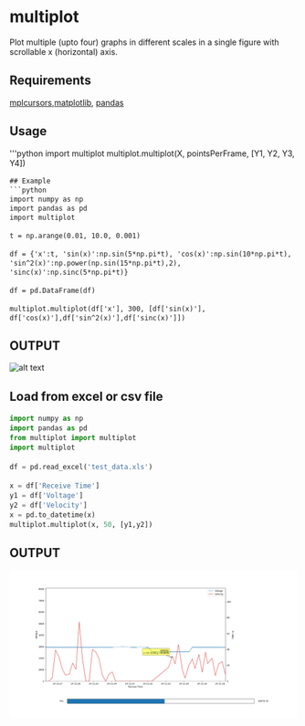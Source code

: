 # multiplot
Plot multiple (upto four) graphs in different scales in a single figure with scrollable x (horizontal) axis. 

## Requirements 
[mplcursors](https://mplcursors.readthedocs.io/en/stable/),[matplotlib](https://matplotlib.org), [pandas](https://pandas.pydata.org)

## Usage
'''python
import multiplot
multiplot.multiplot(X, pointsPerFrame, [Y1, Y2, Y3, Y4])
```
## Example
```python
import numpy as np
import pandas as pd 
import multiplot

t = np.arange(0.01, 10.0, 0.001)

df = {'x':t, 'sin(x)':np.sin(5*np.pi*t), 'cos(x)':np.sin(10*np.pi*t), 'sin^2(x)':np.power(np.sin(15*np.pi*t),2), 'sinc(x)':np.sinc(5*np.pi*t)}

df = pd.DataFrame(df)

multiplot.multiplot(df['x'], 300, [df['sin(x)'], df['cos(x)'],df['sin^2(x)'],df['sinc(x)']])
```

## OUTPUT 

![alt text](https://github.com/orionfoysal/multiplot/blob/master/test.gif)


## Load from excel or csv file 
```python
import numpy as np 
import pandas as pd 
from multiplot import multiplot
import multiplot

df = pd.read_excel('test_data.xls')

x = df['Receive Time']
y1 = df['Voltage']
y2 = df['Velocity']
x = pd.to_datetime(x)
multiplot.multiplot(x, 50, [y1,y2])
```
## OUTPUT
![alt text](https://github.com/orionfoysal/multiplot/blob/master/3.png)
